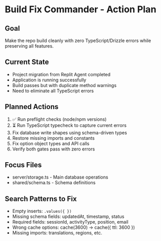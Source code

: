 # Build Fix Commander - Action Plan

## Goal
Make the repo build cleanly with zero TypeScript/Drizzle errors while preserving all features.

## Current State
- Project migration from Replit Agent completed
- Application is running successfully
- Build passes but with duplicate method warnings
- Need to eliminate all TypeScript errors

## Planned Actions
1. ✅ Run preflight checks (node/npm versions)
2. ⏳ Run TypeScript typecheck to capture current errors
3. Fix database write shapes using schema-driven types
4. Restore missing imports and constants
5. Fix option object types and API calls
6. Verify both gates pass with zero errors

## Focus Files
- server/storage.ts - Main database operations
- shared/schema.ts - Schema definitions

## Search Patterns to Fix
- Empty inserts: `.values({ })`
- Missing schema fields: updatedAt, timestamp, status
- Required fields: sessionId, activityType, position, email
- Wrong cache options: cache(3600) -> cache({ ttl: 3600 })
- Missing imports: translations, regions, etc.